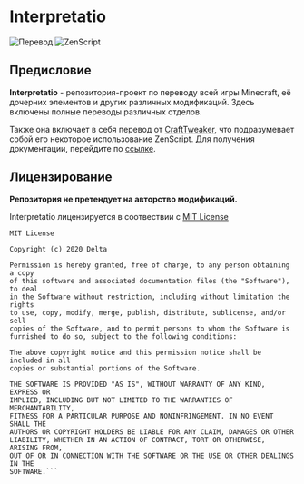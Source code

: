 # Interpretatio

![Перевод](https://img.shields.io/badge/%D0%9F%D0%B5%D1%80%D0%B5%D0%B2%D0%BE%D0%B4-21%25-red?style=for-the-badge)
![ZenScript](https://img.shields.io/github/languages/top/Avandelta/Interpretatio?label=ZenScript&style=for-the-badge)

## Предисловие

**Interpretatio** - репозитория-проект по переводу всей игры Minecraft, её дочерних элементов и других различных модификаций. Здесь включены полные переводы различных отделов.

Также она включает в себя перевод от [CraftTweaker](https://www.curseforge.com/minecraft/mc-mods/crafttweaker), что подразумевает собой его некоторое использование ZenScript. Для получения документации, перейдите по [ссылке](https://docs.blamejared.com/).

## Лицензирование

**Репозитория не претендует на авторство модификаций.**

Interpretatio лицензируется в соотвествии с [MIT License](https://github.com/Avandelta/Interpretatio/blob/master/LICENSE)

```
MIT License

Copyright (c) 2020 Delta

Permission is hereby granted, free of charge, to any person obtaining a copy
of this software and associated documentation files (the "Software"), to deal
in the Software without restriction, including without limitation the rights
to use, copy, modify, merge, publish, distribute, sublicense, and/or sell
copies of the Software, and to permit persons to whom the Software is
furnished to do so, subject to the following conditions:

The above copyright notice and this permission notice shall be included in all
copies or substantial portions of the Software.

THE SOFTWARE IS PROVIDED "AS IS", WITHOUT WARRANTY OF ANY KIND, EXPRESS OR
IMPLIED, INCLUDING BUT NOT LIMITED TO THE WARRANTIES OF MERCHANTABILITY,
FITNESS FOR A PARTICULAR PURPOSE AND NONINFRINGEMENT. IN NO EVENT SHALL THE
AUTHORS OR COPYRIGHT HOLDERS BE LIABLE FOR ANY CLAIM, DAMAGES OR OTHER
LIABILITY, WHETHER IN AN ACTION OF CONTRACT, TORT OR OTHERWISE, ARISING FROM,
OUT OF OR IN CONNECTION WITH THE SOFTWARE OR THE USE OR OTHER DEALINGS IN THE
SOFTWARE.```

